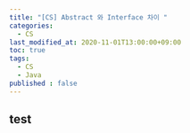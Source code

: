 ```yaml
---
title: "[CS] Abstract 와 Interface 차이 "
categories: 
  - CS
last_modified_at: 2020-11-01T13:00:00+09:00
toc: true
tags: 
  - CS
  - Java
published : false
---
```



## test